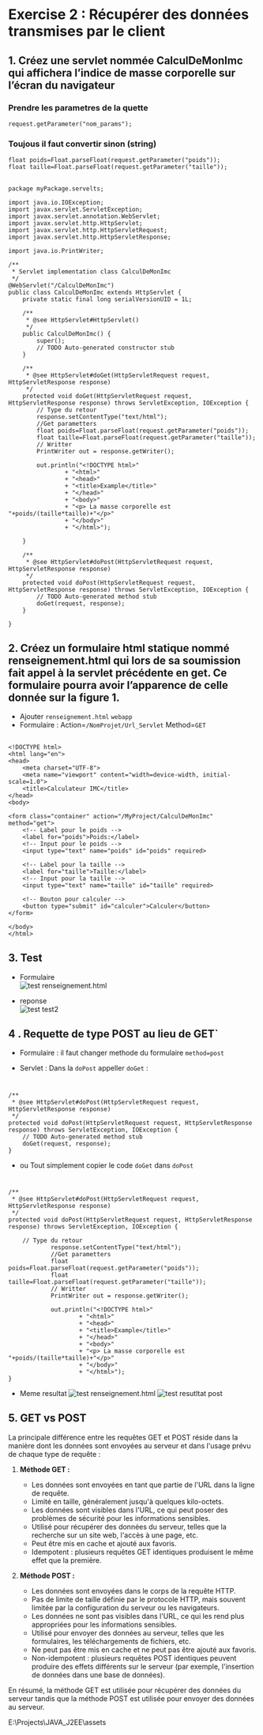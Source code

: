 # Exercise 2 : Récupérer des données transmises par le client

## 1. Créez une servlet nommée CalculDeMonImc qui affichera l’indice de masse corporelle sur l’écran du navigateur
### Prendre les parametres de la quette 
	request.getParameter("nom_params");
### Toujous il faut convertir sinon (string)
	float poids=Float.parseFloat(request.getParameter("poids"));
	float taille=Float.parseFloat(request.getParameter("taille"));

##
	package myPackage.servelts;

	import java.io.IOException;
	import javax.servlet.ServletException;
	import javax.servlet.annotation.WebServlet;
	import javax.servlet.http.HttpServlet;
	import javax.servlet.http.HttpServletRequest;
	import javax.servlet.http.HttpServletResponse;

	import java.io.PrintWriter;

	/**
	 * Servlet implementation class CalculDeMonImc
	 */
	@WebServlet("/CalculDeMonImc")
	public class CalculDeMonImc extends HttpServlet {
		private static final long serialVersionUID = 1L;
		   
		/**
		 * @see HttpServlet#HttpServlet()
		 */
		public CalculDeMonImc() {
			super();
			// TODO Auto-generated constructor stub
		}

		/**
		 * @see HttpServlet#doGet(HttpServletRequest request, HttpServletResponse response)
		 */
		protected void doGet(HttpServletRequest request, HttpServletResponse response) throws ServletException, IOException {
			// Type du retour
			response.setContentType("text/html");
			//Get parametters
			float poids=Float.parseFloat(request.getParameter("poids"));
			float taille=Float.parseFloat(request.getParameter("taille"));
			// Writter
			PrintWriter out = response.getWriter();
			
			out.println("<!DOCTYPE html>"
					+ "<html>"
					+ "<head>"
					+ "<title>Example</title>"
					+ "</head>"
					+ "<body>"
					+ "<p> La masse corporelle est "+poids/(taille*taille)+"</p>"
					+ "</body>"
					+ "</html>");
			
		}

		/**
		 * @see HttpServlet#doPost(HttpServletRequest request, HttpServletResponse response)
		 */
		protected void doPost(HttpServletRequest request, HttpServletResponse response) throws ServletException, IOException {
			// TODO Auto-generated method stub
			doGet(request, response);
		}

	}


## 2. Créez un formulaire html statique nommé renseignement.html qui lors de sa soumission fait appel à la servlet précédente en get. Ce formulaire pourra avoir l’apparence de celle donnée sur la figure 1.
- Ajouter `renseignement.html` `webapp`  
- Formulaire : Action=`/NomProjet/Url_Servlet` Method=`GET`
##
	<!DOCTYPE html>
	<html lang="en">
	<head>
		<meta charset="UTF-8">
		<meta name="viewport" content="width=device-width, initial-scale=1.0">
		<title>Calculateur IMC</title>
	</head>
	<body>

	<form class="container" action="/MyProject/CalculDeMonImc" method="get">
		<!-- Label pour le poids -->
		<label for="poids">Poids:</label>
		<!-- Input pour le poids -->
		<input type="text" name="poids" id="poids" required>

		<!-- Label pour la taille -->
		<label for="taille">Taille:</label>
		<!-- Input pour la taille -->
		<input type="text" name="taille" id="taille" required>

		<!-- Bouton pour calculer -->
		<button type="submit" id="calculer">Calculer</button>
	</form>

	</body>
	</html>


## 3. Test 
- Formulaire  
![test renseignement.html](../assets/TP2_test1.png)

- reponse   
![test test2](../assets/TP2_test2.png)

## 4 . Requette de type POST au lieu de GET`

- Formulaire : il faut changer methode du formulaire  `method=post`

- Servlet : Dans la `doPost` appeller `doGet` :
#
	/**
	 * @see HttpServlet#doPost(HttpServletRequest request, HttpServletResponse response)
	 */
	protected void doPost(HttpServletRequest request, HttpServletResponse response) throws ServletException, IOException {
		// TODO Auto-generated method stub
		doGet(request, response);
	}
- ou Tout simplement copier le code `doGet` dans `doPost`
#
	/**
	 * @see HttpServlet#doPost(HttpServletRequest request, HttpServletResponse response)
	 */
	protected void doPost(HttpServletRequest request, HttpServletResponse response) throws ServletException, IOException {

		// Type du retour
				response.setContentType("text/html");
				//Get parametters
				float poids=Float.parseFloat(request.getParameter("poids"));
				float taille=Float.parseFloat(request.getParameter("taille"));
				// Writter
				PrintWriter out = response.getWriter();
				
				out.println("<!DOCTYPE html>"
						+ "<html>"
						+ "<head>"
						+ "<title>Example</title>"
						+ "</head>"
						+ "<body>"
						+ "<p> La masse corporelle est "+poids/(taille*taille)+"</p>"
						+ "</body>"
						+ "</html>");
	}


- Meme resultat
![test renseignement.html](../assets/TP2_test1.png)
![test resutltat post](../assets/TP2_test3.png)


## 5. GET vs POST 
La principale différence entre les requêtes GET et POST réside dans la manière dont les données sont envoyées au serveur et dans l'usage prévu de chaque type de requête :

1. **Méthode GET :**
   - Les données sont envoyées en tant que partie de l'URL dans la ligne de requête.
   - Limité en taille, généralement jusqu'à quelques kilo-octets.
   - Les données sont visibles dans l'URL, ce qui peut poser des problèmes de sécurité pour les informations sensibles.
   - Utilisé pour récupérer des données du serveur, telles que la recherche sur un site web, l'accès à une page, etc.
   - Peut être mis en cache et ajouté aux favoris.
   - Idempotent : plusieurs requêtes GET identiques produisent le même effet que la première.

2. **Méthode POST :**
   - Les données sont envoyées dans le corps de la requête HTTP.
   - Pas de limite de taille définie par le protocole HTTP, mais souvent limitée par la configuration du serveur ou les navigateurs.
   - Les données ne sont pas visibles dans l'URL, ce qui les rend plus appropriées pour les informations sensibles.
   - Utilisé pour envoyer des données au serveur, telles que les formulaires, les téléchargements de fichiers, etc.
   - Ne peut pas être mis en cache et ne peut pas être ajouté aux favoris.
   - Non-idempotent : plusieurs requêtes POST identiques peuvent produire des effets différents sur le serveur (par exemple, l'insertion de données dans une base de données).

En résumé, la méthode GET est utilisée pour récupérer des données du serveur tandis que la méthode POST est utilisée pour envoyer des données au serveur.


E:\Projects\JAVA_J2EE\assets